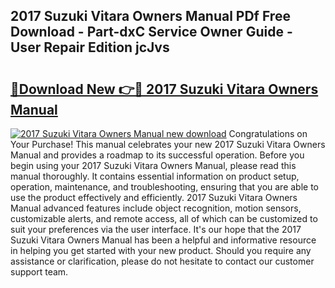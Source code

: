 ## 2017 Suzuki Vitara Owners Manual PDf Free Download - Part-dxC Service Owner Guide - User Repair Edition jcJvs

# <h2><a href="http://bc68846.oget.top/?id=2017+Suzuki+Vitara+Owners+Manual">🔗Download New 👉🔴 2017 Suzuki Vitara Owners Manual</a></h2>

[![2017 Suzuki Vitara Owners Manual new download](https://i.imgur.com/5g1atiW.png)](http://bc68846.oget.top/?id=2017+Suzuki+Vitara+Owners+Manual)
Congratulations on Your Purchase! This manual celebrates your new 2017 Suzuki Vitara Owners Manual and provides a roadmap to its successful operation. Before you begin using your 2017 Suzuki Vitara Owners Manual, please read this manual thoroughly. It contains essential information on product setup, operation, maintenance, and troubleshooting, ensuring that you are able to use the product effectively and efficiently. 2017 Suzuki Vitara Owners Manual advanced features include object recognition, motion sensors, customizable alerts, and remote access, all of which can be customized to suit your preferences via the user interface. It's our hope that the 2017 Suzuki Vitara Owners Manual has been a helpful and informative resource in helping you get started with your new product. Should you require any assistance or clarification, please do not hesitate to contact our customer support team.
